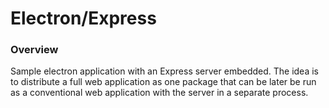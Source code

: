 # Electron/Express

### Overview

Sample electron application with an Express server embedded.  The idea is to distribute a full web application as one package that can be later be run as a conventional web application with the server in a separate process.
